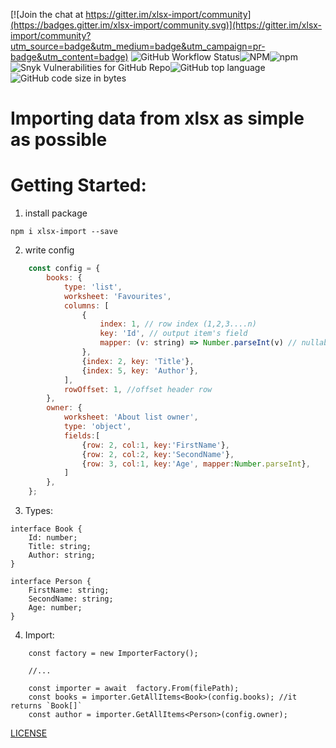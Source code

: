 [![Join the chat at https://gitter.im/xlsx-import/community](https://badges.gitter.im/xlsx-import/community.svg)](https://gitter.im/xlsx-import/community?utm_source=badge&utm_medium=badge&utm_campaign=pr-badge&utm_content=badge)
![GitHub Workflow Status](https://img.shields.io/github/workflow/status/siemienik/xlsx-import/lint-build-test)![NPM](https://img.shields.io/npm/l/xlsx-import)![npm](https://img.shields.io/npm/v/xlsx-import)
![Snyk Vulnerabilities for GitHub Repo](https://img.shields.io/snyk/vulnerabilities/github/siemienik/xlsx-import)![GitHub top language](https://img.shields.io/github/languages/top/siemienik/xlsx-import)![GitHub code size in bytes](https://img.shields.io/github/languages/code-size/siemienik/xlsx-import)

# Importing data from xlsx as simple as possible
 
# Getting Started:

1. install package

```
npm i xlsx-import --save
```

2. write config
```javascript
    const config = {
        books: {
            type: 'list',
            worksheet: 'Favourites',
            columns: [
                {
                    index: 1, // row index (1,2,3....n) 
                    key: 'Id', // output item's field
                    mapper: (v: string) => Number.parseInt(v) // nullable, for transformating values
                },
                {index: 2, key: 'Title'},
                {index: 5, key: 'Author'}, 
            ],
            rowOffset: 1, //offset header row
        },
        owner: {
            worksheet: 'About list owner',
            type: 'object',
            fields:[
                {row: 2, col:1, key:'FirstName'},
                {row: 2, col:2, key:'SecondName'},
                {row: 3, col:1, key:'Age', mapper:Number.parseInt},
            ]
        },
    };
```

3. Types:
```typescipt
interface Book {
    Id: number;
    Title: string;
    Author: string;
}

interface Person {
    FirstName: string;
    SecondName: string;
    Age: number;
}
```

4. Import:
```typescipt
    const factory = new ImporterFactory(); 
    
    //...
    
    const importer = await  factory.From(filePath);
    const books = importer.GetAllItems<Book>(config.books); //it returns `Book[]`
    const author = importer.GetAllItems<Person>(config.owner);

```


[LICENSE](LICENSE)
